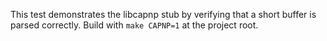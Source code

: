 This test demonstrates the libcapnp stub by verifying that a short buffer is parsed correctly.
Build with `make CAPNP=1` at the project root.
